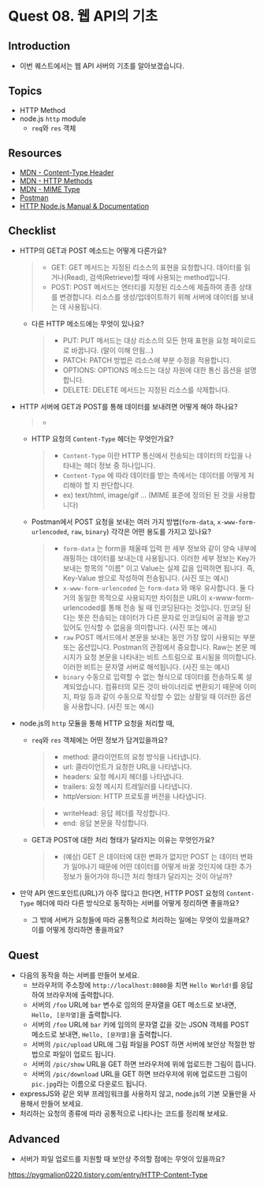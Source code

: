 # Quest 08. 웹 API의 기초

## Introduction

- 이번 퀘스트에서는 웹 API 서버의 기초를 알아보겠습니다.

## Topics

- HTTP Method
- node.js `http` module
  - `req`와 `res` 객체

## Resources

- [MDN - Content-Type Header](https://developer.mozilla.org/en-US/docs/Web/HTTP/Headers/Content-Type)
- [MDN - HTTP Methods](https://developer.mozilla.org/en-US/docs/Web/HTTP/Methods)
- [MDN - MIME Type](https://developer.mozilla.org/en-US/docs/Glossary/MIME_type)
- [Postman](https://chrome.google.com/webstore/detail/postman/fhbjgbiflinjbdggehcddcbncdddomop)
- [HTTP Node.js Manual & Documentation](https://nodejs.org/api/http.html)

## Checklist

- HTTP의 GET과 POST 메소드는 어떻게 다른가요?
  > - GET: GET 메서드는 지정된 리소스의 표현을 요청합니다. 데이터를 읽거나(Read), 검색(Retrieve)할 때에 사용되는 method입니다.
  > - POST: POST 메서드는 엔터티를 지정된 리소스에 제출하여 종종 상태를 변경합니다. 리소스를 생성/업데이트하기 위해 서버에 데이터를 보내는 데 사용됩니다.
  - 다른 HTTP 메소드에는 무엇이 있나요?
    > - PUT: PUT 메서드는 대상 리소스의 모든 현재 표현을 요청 페이로드로 바꿉니다. (말이 이해 안됨...)
    > - PATCH: PATCH 방법은 리소스에 부분 수정을 적용합니다.
    > - OPTIONS: OPTIONS 메소드는 대상 자원에 대한 통신 옵션을 설명합니다.
    > - DELETE: DELETE 메서드는 지정된 리소스를 삭제합니다.
- HTTP 서버에 GET과 POST를 통해 데이터를 보내려면 어떻게 해야 하나요?
  > -
  - HTTP 요청의 `Content-Type` 헤더는 무엇인가요?
    > - `Content-Type` 이란 HTTP 통신에서 전송되는 데이터의 타입을 나타내는 헤더 정보 중 하나입니다.
    > - `Content-Type` 에 따라 데이터를 받는 측에서는 데이터를 어떻게 처리해야 할 지 판단합니다.
    > - ex) text/html, image/gif ... (MIME 표준에 정의된 된 것을 사용합니다)
  - Postman에서 POST 요청을 보내는 여러 가지 방법(`form-data`, `x-www-form-urlencoded`, `raw`, `binary`) 각각은 어떤 용도를 가지고 있나요?
    > - `form-data` 는 form을 채울때 입력 한 세부 정보와 같이 양숙 내부에 래핑하는 데이터를 보내는데 사용됩니다. 이러한 세부 정보는 Key가 보내는 항목의 "이름" 이고 Value는 실제 값을 입력하면 됩니다. 즉, Key-Value 쌍으로 작성하여 전송됩니다.
    >   (사진 또는 예시)
    > - `x-www-form-urlencoded` 는 `form-data` 와 매우 유사합니다. 둘 다 거의 동일한 목적으로 사용되지만 차이점은 URL이 x-www-form-urlencoded를 통해 전송 될 때 인코딩된다는 것입니다. 인코딩 된다는 뜻은 전송되는 데이터가 다른 문자로 인코딩되어 공격을 받고 있어도 인식할 수 없음을 의미합니다.
    >   (사진 또는 예시)
    > - `raw` POST 메서드에서 본문을 보내는 동안 가장 많이 사용되는 부분 또는 옵션입니다. Postman의 관점에서 중요합니다. Raw는 본문 메시지가 요청 본문을 나타내는 비트 스트림으로 표시됨을 의미합니다. 이러한 비트는 문자열 서버로 해석됩니다.
    >   (사진 또는 예시)
    > - `binary` 수동으로 입력할 수 없는 형식으로 데이터를 전송하도록 설계되었습니다. 컴퓨터의 모든 것이 바이너리로 변환되기 때문에 이미지, 파일 등과 같이 수동으로 작성할 수 없는 상황일 때 이러한 옵션을 사용합니다.
    >   (사진 또는 예시)
- node.js의 `http` 모듈을 통해 HTTP 요청을 처리할 때,

  - `req`와 `res` 객체에는 어떤 정보가 담겨있을까요?

    > - method: 클라이언트의 요청 방식을 나타냅니다.
    > - url: 클라이언트가 요청한 URL을 나타냅니다.
    > - headers: 요청 메시지 헤더를 나타냅니다.
    > - trailers: 요청 메시지 트레일러를 나타냅니다.
    > - httpVersion: HTTP 프로토콜 버전을 나타냅니다.

    > - writeHead: 응답 헤더를 작성합니다.
    > - end: 응답 본문을 작성합니다.

  - GET과 POST에 대한 처리 형태가 달라지는 이유는 무엇인가요?
    > - (예상) GET 은 데이터에 대한 변화가 없지만 POST 는 데이터 변화가 일어나기 때문에 어떤 데이터를 어떻게 바꿀 것인지에 대한 추가 정보가 들어가야 하니깐 처리 형태가 달라지는 것이 아닐까?

- 만약 API 엔드포인트(URL)가 아주 많다고 한다면, HTTP POST 요청의 `Content-Type` 헤더에 따라 다른 방식으로 동작하는 서버를 어떻게 정리하면 좋을까요?
  - 그 밖에 서버가 요청들에 따라 공통적으로 처리하는 일에는 무엇이 있을까요? 이를 어떻게 정리하면 좋을까요?

## Quest

- 다음의 동작을 하는 서버를 만들어 보세요.
  - 브라우저의 주소창에 `http://localhost:8080`을 치면 `Hello World!`를 응답하여 브라우저에 출력합니다.
  - 서버의 `/foo` URL에 `bar` 변수로 임의의 문자열을 GET 메소드로 보내면, `Hello, [문자열]`을 출력합니다.
  - 서버의 `/foo` URL에 `bar` 키에 임의의 문자열 값을 갖는 JSON 객체를 POST 메소드로 보내면, `Hello, [문자열]`을 출력합니다.
  - 서버의 `/pic/upload` URL에 그림 파일을 POST 하면 서버에 보안상 적절한 방법으로 파일이 업로드 됩니다.
  - 서버의 `/pic/show` URL을 GET 하면 브라우저에 위에 업로드한 그림이 뜹니다.
  - 서버의 `/pic/download` URL을 GET 하면 브라우저에 위에 업로드한 그림이 `pic.jpg`라는 이름으로 다운로드 됩니다.
- expressJS와 같은 외부 프레임워크를 사용하지 않고, node.js의 기본 모듈만을 사용해서 만들어 보세요.
- 처리하는 요청의 종류에 따라 공통적으로 나타나는 코드를 정리해 보세요.

## Advanced

- 서버가 파일 업로드를 지원할 때 보안상 주의할 점에는 무엇이 있을까요?

https://pygmalion0220.tistory.com/entry/HTTP-Content-Type
